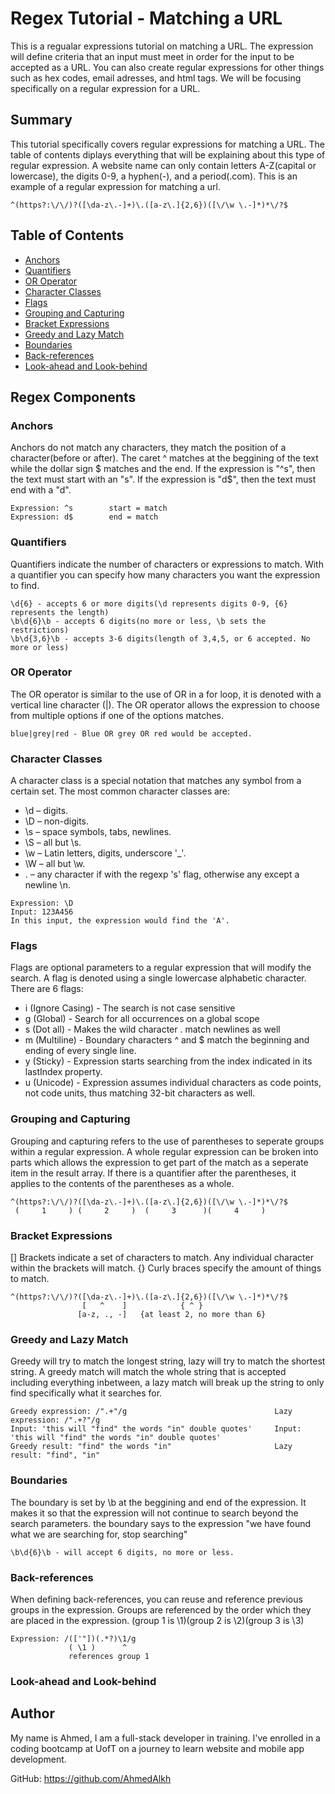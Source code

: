 # Regex Tutorial - Matching a URL

This is a regualar expressions tutorial on matching a URL. 
The expression will define criteria that an input must meet in order for the input to be accepted as a URL. 
You can also create regular expressions for other things such as hex codes, email adresses, and html tags. 
We will be focusing specifically on a regular expression for a URL.

## Summary

This tutorial specifically covers regular expressions for matching a URL. 
The table of contents diplays everything that will be explaining about this type of regular expression.
A website name can only contain letters A-Z(capital or lowercase), the digits 0-9, a hyphen(-), and a period(.com). 
This is an example of a regular expression for matching a url.
```
^(https?:\/\/)?([\da-z\.-]+)\.([a-z\.]{2,6})([\/\w \.-]*)*\/?$
```

## Table of Contents

- [Anchors](#anchors)
- [Quantifiers](#quantifiers)
- [OR Operator](#or-operator)
- [Character Classes](#character-classes)
- [Flags](#flags)
- [Grouping and Capturing](#grouping-and-capturing)
- [Bracket Expressions](#bracket-expressions)
- [Greedy and Lazy Match](#greedy-and-lazy-match)
- [Boundaries](#boundaries)
- [Back-references](#back-references)
- [Look-ahead and Look-behind](#look-ahead-and-look-behind)

## Regex Components

### Anchors

Anchors do not match any characters, they match the position of a character(before or after).
The caret ^ matches at the beggining of the text while the dollar sign \$ matches and the end.
If the expression is "^s", then the text must start with an "s". 
If the expression is "d$", then the text must end with a "d".
```
Expression: ^s        start = match 
Expression: d$        end = match
```

### Quantifiers

Quantifiers indicate the number of characters or expressions to match. 
With a quantifier you can specify how many characters you want the expression to find.
```
\d{6} - accepts 6 or more digits(\d represents digits 0-9, {6} represents the length)
\b\d{6}\b - accepts 6 digits(no more or less, \b sets the restrictions)
\b\d{3,6}\b - accepts 3-6 digits(length of 3,4,5, or 6 accepted. No more or less)
```

### OR Operator

The OR operator is similar to the use of OR in a for loop, it is denoted with a vertical line character (|).
The OR operator allows the expression to choose from multiple options if one of the options matches.
```
blue|grey|red - Blue OR grey OR red would be accepted.
```

### Character Classes

A character class is a special notation that matches any symbol from a certain set.
The most common character classes are: 
* \d – digits.
* \D – non-digits.
* \s – space symbols, tabs, newlines.
* \S – all but \s.
* \w – Latin letters, digits, underscore '_'.
* \W – all but \w.
* . – any character if with the regexp 's' flag, otherwise any except a newline \n.
```
Expression: \D
Input: 123A456
In this input, the expression would find the 'A'.
```

### Flags

Flags are optional parameters to a regular expression that will modify the search.
A flag is denoted using a single lowercase alphabetic character.
There are 6 flags:
* i (Ignore Casing) - The search is not case sensitive
* g (Global) - Search for all occurrences on a global scope
* s (Dot all) - Makes the wild character . match newlines as well
* m (Multiline) - Boundary characters ^ and $ match the beginning and ending of every single line.
* y (Sticky) - Expression starts searching from the index indicated in its lastIndex property.
* u (Unicode) - Expression assumes individual characters as code points, not code units, thus matching 32-bit characters as well.


### Grouping and Capturing
Grouping and capturing refers to the use of parentheses to seperate groups within a regular expression.
A whole regular expression can be broken into parts which allows the expression to get part of the match
as a seperate item in the result array. If there is a quantifier after the parentheses, it applies to the contents
of the parentheses as a whole.
```
^(https?:\/\/)?([\da-z\.-]+)\.([a-z\.]{2,6})([\/\w \.-]*)*\/?$
 (     1     ) (     2     )  (     3      )(     4     )
```
### Bracket Expressions

[] Brackets indicate a set of characters to match. 
Any individual character within the brackets will match. 
{} Curly braces specify the amount of things to match.
```
^(https?:\/\/)?([\da-z\.-]+)\.([a-z\.]{2,6})([\/\w \.-]*)*\/?$
                [   ^    ]            { ^ }
               [a-z, ., -]   {at least 2, no more than 6}
```

### Greedy and Lazy Match

Greedy will try to match the longest string, lazy will try to match the shortest string.
A greedy match will match the whole string that is accepted including everything inbetween,
a lazy match will break up the string to only find specifically what it searches for.
```
Greedy expression: /".+"/g                                 Lazy expression: /".+?"/g
Input: 'this will "find" the words "in" double quotes'     Input: 'this will "find" the words "in" double quotes'
Greedy result: "find" the words "in"                       Lazy result: "find", "in"
```
### Boundaries

The boundary is set by \b at the beggining and end of the expression. 
It makes it so that the expression will not continue to search beyond the search parameters.
the boundary says to the expression "we have found what we are searching for, stop searching"
```
\b\d{6}\b - will accept 6 digits, no more or less.
```
### Back-references

When defining back-references, you can reuse and reference previous groups in the expression.
Groups are referenced by the order which they are placed in the expression.
(group 1 is \1)(group 2 is \2)(group 3 is \3)
```
Expression: /(['"])(.*?)\1/g 
             ( \1 )      ^
             references group 1
```

### Look-ahead and Look-behind

## Author

My name is Ahmed, I am a full-stack developer in training. 
I've enrolled in a coding bootcamp at UofT on a journey to learn website and mobile app development.

GitHub: https://github.com/AhmedAlkh